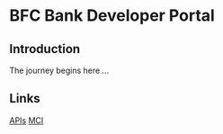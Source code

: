 # BFC Bank Developer Portal

## Introduction
The journey begins here ...

## Links
[APIs](./apis/index)
[MCI](./mci/index)
